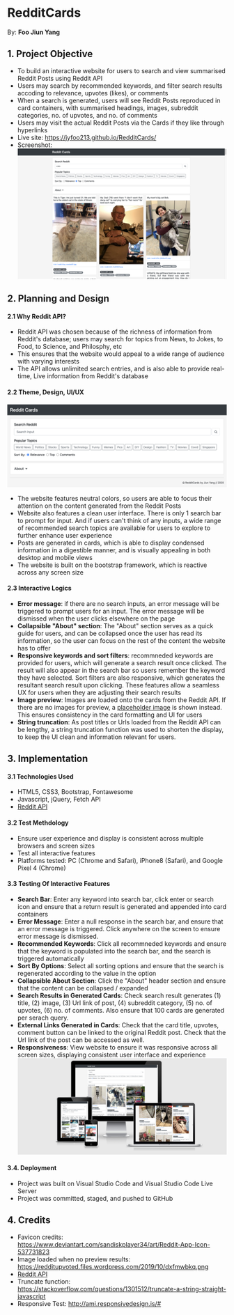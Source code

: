 # RedditCards

By: **Foo Jiun Yang**

## 1. Project Objective

- To build an interactive website for users to search and view summarised Reddit Posts using Reddit API
- Users may search by recommended keywords, and filter search results accoding to relevance, upvotes (likes), or comments
- When a search is generated, users will see Reddit Posts reproduced in card containers, with summarised headings, images, subreddit categories, no. of upvotes, and no. of comments
- Users may visit the actual Reddit Posts via the Cards if they like through hyperlinks
- Live site: https://jyfoo213.github.io/RedditCards/
- Screenshot:
![Demo](assets/Demo.png)

## 2. Planning and Design

#### 2.1 Why Reddit API?

- Reddit API was chosen because of the richness of information from Reddit's database; users may search for topics from News, to Jokes, to Food, to Science, and Philosphy, etc
- This ensures that the website would appeal to a wide range of audience with varying interests
- The API allows unlimited search entries, and is also able to provide real-time, Live information from Reddit's database

#### 2.2 Theme, Design, UI/UX

![Search Bar](assets/SearchBar.png)

- The website features neutral colors, so users are able to focus their attention on the content generated from the Reddit Posts
- Website also features a clean user interface. There is only 1 search bar to prompt for input. And if users can't think of any inputs, a wide range of recommended search topics are available for users to explore to further enhance user experience
- Posts are generated in cards, which is able to display condensed information in a digestible manner, and is visually appealing in both desktop and mobile views
- The website is built on the bootstrap framework, which is reactive across any screen size

#### 2.3 Interactive Logics

- **Error message**: if there are no search inputs, an error message will be triggered to prompt users for an input. The error message will be dismissed when the user clicks elsewhere on the page
- **Collapsible "About" section**: The "About" section serves as a quick guide for users, and can be collapsed once the user has read its information, so the user can focus on the rest of the content the website has to offer
- **Responsive keywords and sort filters**: recommneded keywords are provided for users, which will generate a search result once clicked. The result will also appear in the search bar so users remember the keyword they have selected. Sort filters are also responsive, which generates the resultant search result upon clicking. These features allow a seamless UX for users when they are adjusting their search results
- **Image preview**: Images are loaded onto the cards from the Reddit API. If there are no images for preview, a [placeholder image](https://redditupvoted.files.wordpress.com/2019/10/dxfmwbkq.png) is shown instead. This ensures consistency in the card formatting and UI for users
- **String truncation**: As post titles or Urls loaded from the Reddit API can be lengthy, a string truncation function was used to shorten the display, to keep the UI clean and information relevant for users.

## 3. Implementation

#### 3.1 Technologies Used

- HTML5, CSS3, Bootstrap, Fontawesome
- Javascript, jQuery, Fetch API
- [Reddit API](https://www.reddit.com/dev/api/)

#### 3.2 Test Methdology

- Ensure user experience and display is consistent across multiple browsers and screen sizes
- Test all interactive features
- Platforms tested: PC (Chrome and Safari), iPhone8 (Safari), and Google Pixel 4 (Chrome)

#### 3.3 Testing Of Interactive Features

- **Search Bar**: Enter any keyword into search bar, click enter or search icon and ensure that a return result is generated and appended into card containers
- **Error Message**: Enter a null response in the search bar, and ensure that an error message is triggered. Click anywhere on the screen to ensure error message is dismissed.
- **Recommended Keywords**: Click all recommneded keywords and ensure that the keyword is populated into the search bar, and the search is triggered automatically
- **Sort By Options**: Select all sorting options and ensure that the search is regenerated according to the value in the option
- **Collapsible About Section**: Click the "About" header section and ensure that the content can be collapsed / expanded
- **Search Results in Generated Cards**: Check search result generates (1) title, (2) image, (3) Url link of post, (4) subreddit category, (5) no. of upvotes, (6) no. of comments. Also ensure that 100 cards are generated per serach query.
- **External Links Generated in Cards**: Check that the card title, upvotes, comment button can be linked to the original Reddit post. Check that the Url link of the post can be accessed as well.
- **Responsiveness**: View website to ensure it was responsive across all screen sizes, displaying consistent user interface and experience
![Responsive](assets/Responsive.png)

#### 3.4. Deployment

- Project was built on Visual Studio Code and Visual Studio Code Live Server
- Project was committed, staged, and pushed to GitHub

## 4. Credits

- Favicon credits: https://www.deviantart.com/sandiskplayer34/art/Reddit-App-Icon-537731823
- Image loaded when no preview results:
  https://redditupvoted.files.wordpress.com/2019/10/dxfmwbkq.png
- [Reddit API](https://www.reddit.com/dev/api/)
- Truncate function:
  https://stackoverflow.com/questions/1301512/truncate-a-string-straight-javascript
- Responsive Test:
  http://ami.responsivedesign.is/#
